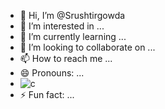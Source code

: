 - 👋 Hi, I’m @Srushtirgowda
- 👀 I’m interested in ...
- 🌱 I’m currently learning ...
- 💞️ I’m looking to collaborate on ...
- 📫 How to reach me ...
- 😄 Pronouns: ...
- ![c](https://img.shields.io/badge/C++-00599C.svg?style=for-the-badge&logo=C++&logoColor=white)
- ⚡ Fun fact: ...


<!---
Srushtirgowda/Srushtirgowda is a ✨ special ✨ repository because its `README.md` (this file) appears on your GitHub profile.
You can click the Preview link to take a look at your changes.
--->
